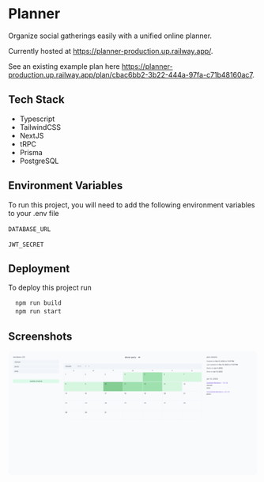
# Planner

Organize social gatherings easily with a unified online planner. 

Currently hosted at https://planner-production.up.railway.app/. 

See an existing example plan here https://planner-production.up.railway.app/plan/cbac6bb2-3b22-444a-97fa-c71b48160ac7.

## Tech Stack

- Typescript
- TailwindCSS
- NextJS
- tRPC
- Prisma
- PostgreSQL


## Environment Variables

To run this project, you will need to add the following environment variables to your .env file

`DATABASE_URL`

`JWT_SECRET`


## Deployment

To deploy this project run

```bash
  npm run build
  npm run start
```


## Screenshots

![App Screenshot](https://raw.githubusercontent.com/ericsodev/planner/main/assets/rounded_demo.png)

